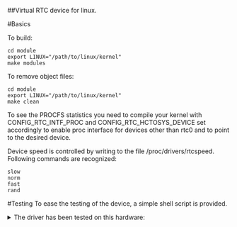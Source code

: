 ##Virtual RTC device for linux.

#Basics

To build:
```console
cd module
export LINUX="/path/to/linux/kernel"
make modules
```
To remove object files:
```console
cd module
export LINUX="/path/to/linux/kernel"
make clean
```
To see the PROCFS statistics you need to compile your kernel with CONFIG_RTC_INTF_PROC and CONFIG_RTC_HCTOSYS_DEVICE set accordingly to 
enable proc interface for devices other than rtc0 and to point to the desired device.

Device speed is controlled by writing to the file /proc/drivers/rtcspeed. Following commands are recognized:
```console
slow
norm
fast
rand
```

#Testing
To ease the testing of the device, a simple shell script is provided.


<details>
  <summary>The driver has been tested on this hardware:</summary>

```console
$ uname -a
Linux silverfish 4.19.72-gentoo #18 SMP PREEMPT Sun Oct 4 19:49:23 MSK 2020 x86_64 Intel(R) Core(TM) i3-4030U CPU @ 1.90GHz GenuineIntel GNU/Linux
```

```console
$ lscpu
Архитектура:         x86_64
CPU op-mode(s):      32-bit, 64-bit
Порядок байт:        Little Endian
Address sizes:       39 bits physical, 48 bits virtual
CPU(s):              4
On-line CPU(s) list: 0-3
Thread(s) per core:  2
Ядер на сокет:       2
Сокетов:             1
NUMA node(s):        1
ID прроизводителя:   GenuineIntel
Семейство ЦПУ:       6
Модель:              69
Имя модели:          Intel(R) Core(TM) i3-4030U CPU @ 1.90GHz
Степпинг:            1
CPU MHz:             1895.594
CPU max MHz:         1900,0000
CPU min MHz:         800,0000
BogoMIPS:            3791.19
Виртуализация:       VT-x
L1d cache:           32K
L1i cache:           32K
L2 cache:            256K
L3 cache:            3072K
NUMA node0 CPU(s):   0-3
Флаги:               fpu vme de pse tsc msr pae mce cx8 apic sep mtrr pge mca cmov pat pse36 clflush dts acpi mmx fxsr sse sse2 ss ht tm pbe syscall nx pdpe1gb rdtscp lm constant_tsc arch_perfmon pebs bts rep_good nopl xtopology nonstop_tsc cpuid aperfmperf pni pclmulqdq dtes64 monitor ds_cpl vmx est tm2 ssse3 sdbg fma cx16 xtpr pdcm pcid sse4_1 sse4_2 x2apic movbe popcnt aes xsave avx f16c rdrand lahf_lm abm cpuid_fault epb invpcid_single pti tpr_shadow vnmi flexpriority ept vpid ept_ad fsgsbase tsc_adjust bmi1 avx2 smep bmi2 erms invpcid xsaveopt dtherm ida arat pln pts
```
</details>

